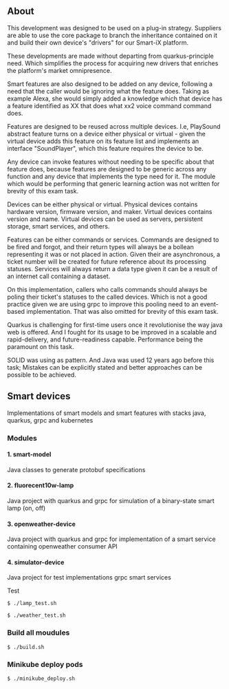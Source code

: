 ## About

This development was designed to be used on a plug-in strategy. Suppliers are able to use the core package to branch the inheritance contained on it and build their own device's "drivers" for our Smart-iX platform.

These developments are made without departing from quarkus-principle need. Which simplifies the process for acquiring new drivers that enriches the platform's market omnipresence.

Smart features are also designed to be added on any device, following a need that the caller would be ignoring what the feature does. Taking as example Alexa, she would simply added a knowledge which that device has a feature identified as XX that does what xx2 voice command command does.

Features are designed to be reused across multiple devices. I.e, PlaySound abstract feature turns on a device either physical or virtual - given the virtual device adds this feature on its feature list and implements an interface "SoundPlayer", which this feature requires the device to be.

Any device can invoke features without needing to be specific about that feature does, because features are designed to be generic across any function and any device that implements the type need for it. The module which would be performing that generic learning action was not written for brevity of this exam task.

Devices can be either physical or virtual. Physical devices contains hardware version, firmware version, and maker. Virtual devices contains version and name. Virtual devices can be used as servers, persistent storage, smart services, and others.

Features can be either commands or services.
Commands are designed to be fired and forgot, and their return types will always be a bollean representing it was or not placed in action. Given their are asynchronous, a ticket number will be created for future reference about its processing statuses.
Services will always return a data type given it can be a result of an internet call containing a dataset.

On this implementation, callers who calls commands should always be poling their ticket's statuses to the called devices. Which is not a good practice given we are using grpc to improve this pooling need to an event-based implementation. That was also omitted for brevity of this exam task.

Quarkus is challenging for first-time users once it revolutionise the way java web is offered. And I fought for its usage to be improved in a scalable and rapid-delivery, and future-readiness capable. Performance being the paramount on this task.

SOLID was using as pattern. And Java was used 12 years ago before this task; Mistakes can be explicitly stated and better approaches can be possible to be achieved.

## Smart devices
Implementations of smart models and smart features with stacks java, quarkus, grpc and kubernetes

### Modules

#### 1. smart-model
Java classes to generate protobuf specifications

#### 2. fluorecent10w-lamp
Java project with quarkus and grpc for simulation of a binary-state smart lamp (on, off)

#### 3. openweather-device
Java project with quarkus and grpc for implementation of a smart service containing openweather consumer API

#### 4. simulator-device
Java project for test implementations grpc smart services

Test

```shell
$ ./lamp_test.sh

$ ./weather_test.sh
```

### Build all moudules

```shell
$ ./build.sh
```

### Minikube deploy pods

```shell
$ ./minikube_deploy.sh
```

